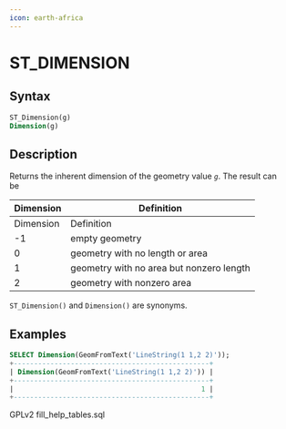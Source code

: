 ```yaml
---
icon: earth-africa
---
```


# ST\_DIMENSION

## Syntax

```sql
ST_Dimension(g)
Dimension(g)
```

## Description

Returns the inherent dimension of the geometry value _`g`_. The result can\
be

| Dimension | Definition                               |
| --------- | ---------------------------------------- |
| Dimension | Definition                               |
| -1        | empty geometry                           |
| 0         | geometry with no length or area          |
| 1         | geometry with no area but nonzero length |
| 2         | geometry with nonzero area               |

`ST_Dimension()` and `Dimension()` are synonyms.

## Examples

```sql
SELECT Dimension(GeomFromText('LineString(1 1,2 2)'));
+------------------------------------------------+
| Dimension(GeomFromText('LineString(1 1,2 2)')) |
+------------------------------------------------+
|                                              1 |
+------------------------------------------------+
```

GPLv2 fill\_help\_tables.sql
